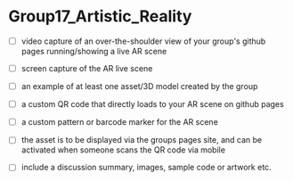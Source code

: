 # Group17_Artistic_Reality

- [ ] video capture of an over-the-shoulder view of your group's github pages running/showing a live AR scene
- [ ] screen capture of the AR live scene
- [ ] an example of at least one asset/3D model created by the group

- [ ] a custom QR code that directly loads to your AR scene on github pages
- [ ] a custom pattern or barcode marker for the AR scene

- [ ] the asset is to be displayed via the groups pages site, and can be activated when someone scans the QR code via mobile
- [ ] include a discussion summary, images, sample code or artwork etc.
